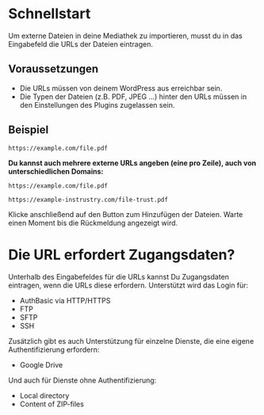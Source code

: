 # Schnellstart

Um externe Dateien in deine Mediathek zu importieren, musst du in das Eingabefeld die URLs der Dateien eintragen.

## Voraussetzungen

* Die URLs müssen von deinem WordPress aus erreichbar sein.
* Die Typen der Dateien (z.B. PDF, JPEG ...) hinter den URLs müssen in den Einstellungen des Plugins zugelassen sein.

## Beispiel

`https://example.com/file.pdf`

**Du kannst auch mehrere externe URLs angeben (eine pro Zeile), auch von unterschiedlichen Domains:**

```https://example.com/file.pdf```

```https://example-instrustry.com/file-trust.pdf```

Klicke anschließend auf den Button zum Hinzufügen der Dateien. Warte einen Moment bis die Rückmeldung angezeigt wird.

# Die URL erfordert Zugangsdaten?

Unterhalb des Eingabefeldes für die URLs kannst Du Zugangsdaten eintragen, wenn die URLs diese erfordern. Unterstützt wird das Login für:

* AuthBasic via HTTP/HTTPS
* FTP
* SFTP
* SSH

Zusätzlich gibt es auch Unterstützung für einzelne Dienste, die eine eigene Authentifizierung erfordern:

* Google Drive

Und auch für Dienste ohne Authentifizierung:

* Local directory
* Content of ZIP-files
